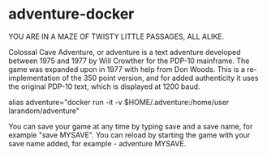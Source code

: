 # adventure-docker

YOU ARE IN A MAZE OF TWISTY LITTLE PASSAGES, ALL ALIKE.

Colossal Cave Adventure, or adventure is a text adventure developed between 1975 and 1977 by Will Crowther for the PDP-10 mainframe. The game was expanded upon in 1977 with help from Don Woods. This is a re-implementation of the 350 point version, and for added authenticity it uses the original PDP-10 text, which is displayed at 1200 baud.

alias adventure="docker run -it -v $HOME/.adventure:/home/user larandom/adventure"

You can save your game at any time by typing save and a save name, for example "save MYSAVE". You can reload by starting the game with your save name added, for example - adventure MYSAVE.
